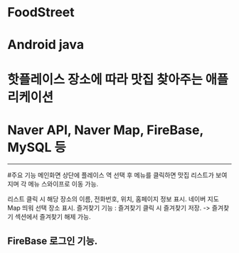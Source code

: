 # FoodStreet 
# Android java
# 핫플레이스 장소에 따라 맛집 찾아주는 애플리케이션
# Naver API, Naver Map, FireBase, MySQL 등
--------------------------------------------------------
#주요 기능
메인화면 상단에 플레이스 역 선택 후 메뉴를 클릭하면
맛집 리스트가 보여지며 각 메뉴 스와이프로 이동 가능.

리스트 클릭 시 해당 장소의 이름, 전화번호, 위치, 홈페이지 정보 표시.
네이버 지도 Map 띄워 선택 장소 표시.
즐겨찾기 기능 : 즐겨찾기 클릭 시 즐겨찾기 저장.
-> 즐겨찾기 섹션에서 즐겨찾기 해제 가능.

FireBase 로그인 기능.
---------------------------------------------------------
